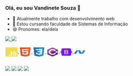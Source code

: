 ### Olá, eu sou Vandinete Souza 👋

- 🔭 Atualmente trabalho com desenvolvimento web
- 🌱 Estou cursando faculdade de Sistemas de Informação  
- 😄 Pronomes: ela/dela

<div>
  <a href="https://github.com/vandysouza">
  <img height="180em" src="https://github-readme-stats.vercel.app/api?username=vandysouza&show_icons=true&theme=midnight-purple&include_all_commits=true&count_private=true"/>
  <img height="180em" src="https://github-readme-stats.vercel.app/api/top-langs/?username=vandysouza&layout=compact&langs_count=7&theme=midnight-purple"/>
</div>
  
<div style="display: inline_block"><br>
  <img align="center" alt="Vandy-Js" height="30" width="40" src="https://raw.githubusercontent.com/devicons/devicon/master/icons/javascript/javascript-plain.svg">
  <img align="center" alt="Vandy-HTML" height="30" width="40" src="https://raw.githubusercontent.com/devicons/devicon/master/icons/html5/html5-original.svg">
  <img align="center" alt="Vandy-CSS" height="30" width="40" src="https://raw.githubusercontent.com/devicons/devicon/master/icons/css3/css3-original.svg">
  <img align="center" alt="Vandy-Csharp" height="30" width="40" src="https://raw.githubusercontent.com/devicons/devicon/master/icons/csharp/csharp-original.svg">
  <img align="center" alt="Vandy-BootStrap" height="30" width="40" src="https://raw.githubusercontent.com/devicons/devicon/master/icons/bootstrap/bootstrap-original.svg">
  <img align="center" alt="Vandy-dot-net" height="30" width="40" src="https://raw.githubusercontent.com/devicons/devicon/master/icons/dot-net/dot-net-original.svg">
</div>
  
##
<div>
  <a href="https://instagram.com/vandysouzaa" target="_blank"><img src="https://img.shields.io/badge/-Instagram-%23E4405F?style=for-the-badge&logo=instagram&logoColor=white" target="_blank"></a>
 <a href="https://discord.gg/Vandy#2373" target="_blank"><img src="https://img.shields.io/badge/Discord-7289DA?style=for-the-badge&logo=discord&logoColor=white" target="_blank"></a> 
  <a href = "mailto:vandysouza2@gmail.com"><img src="https://img.shields.io/badge/-Gmail-%23333?style=for-the-badge&logo=gmail&logoColor=white" target="_blank"></a>
  <a href="https://www.linkedin.com/in/vandinete-moreno-de-souza-3ab659157" target="_blank"><img src="https://img.shields.io/badge/-LinkedIn-%230077B5?style=for-the-badge&logo=linkedin&logoColor=white" target="_blank"></a> 

<div>  
  

